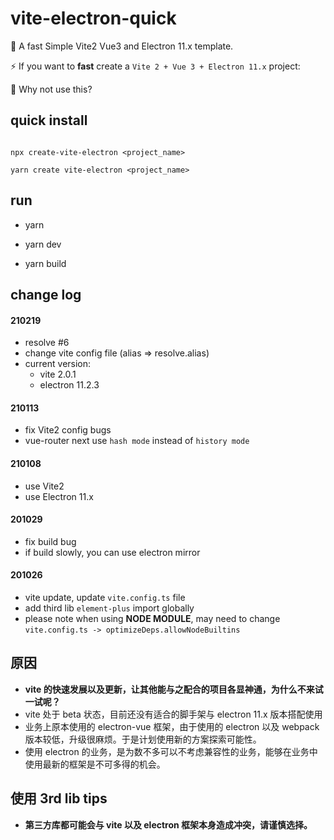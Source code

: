 # vite-electron-quick
👻 A fast Simple Vite2 Vue3 and Electron 11.x template.

⚡️ If you want to **fast** create a `Vite 2 + Vue 3 + Electron 11.x` project:

🚀 Why not use this?

## quick install

```

npx create-vite-electron <project_name>

yarn create vite-electron <project_name>

```

## run

- yarn

- yarn dev

- yarn build

## change log

#### 210219
- resolve #6
- change vite config file (alias => resolve.alias)
- current version: 
    - vite 2.0.1
    - electron 11.2.3

#### 210113
- fix Vite2 config bugs
- vue-router next use `hash mode` instead of `history mode`

#### 210108
- use Vite2
- use Electron 11.x

#### 201029
- fix build bug
- if build slowly, you can use electron mirror

#### 201026
- vite update, update `vite.config.ts` file
- add third lib `element-plus` import globally
- please note when using **NODE MODULE**, may need to change `vite.config.ts -> optimizeDeps.allowNodeBuiltins`

## 原因

- **vite 的快速发展以及更新，让其他能与之配合的项目各显神通，为什么不来试一试呢？**
- vite 处于 beta 状态，目前还没有适合的脚手架与 electron 11.x 版本搭配使用
- 业务上原本使用的 electron-vue 框架，由于使用的 electron 以及 webpack 版本较低，升级很麻烦。于是计划使用新的方案探索可能性。
- 使用 electron 的业务，是为数不多可以不考虑兼容性的业务，能够在业务中使用最新的框架是不可多得的机会。

## 使用 3rd lib tips

- **第三方库都可能会与 vite 以及 electron 框架本身造成冲突，请谨慎选择。**
